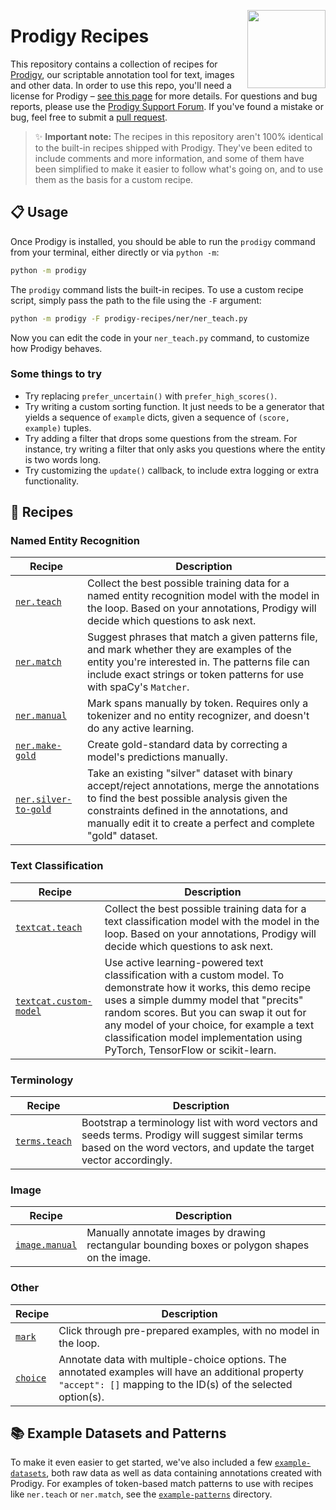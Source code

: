 <a href="https://explosion.ai"><img src="https://explosion.ai/assets/img/logo.svg" width="125" height="125" align="right" /></a>

# Prodigy Recipes

This repository contains a collection of recipes for [Prodigy](https://prodi.gy),
our scriptable annotation tool for text, images and other data. In order to use
this repo, you'll need a license for Prodigy –
[see this page](https://prodi.gy/buy) for more details. For questions and bug
reports, please use the [Prodigy Support Forum](https://support.prodi.gy). If
you've found a mistake or bug, feel free to submit a
[pull request](https://github.com/explosion/prodigy-recipes/pulls).

> ✨ **Important note:** The recipes in this repository aren't 100% identical to
> the built-in recipes shipped with Prodigy. They've been edited to include
> comments and more information, and some of them have been simplified to make
> it easier to follow what's going on, and to use them as the basis for a
> custom recipe.

## 📋 Usage

Once Prodigy is installed, you should be able to run the `prodigy` command from
your terminal, either directly or via `python -m`:

```bash
python -m prodigy
```

The `prodigy` command lists the built-in recipes. To use a custom recipe script,
simply pass the path to the file using the `-F` argument:

```bash
python -m prodigy -F prodigy-recipes/ner/ner_teach.py
```

Now you can edit the code in your `ner_teach.py` command, to customize how
Prodigy behaves.

### Some things to try

* Try replacing `prefer_uncertain()` with `prefer_high_scores()`.
* Try writing a custom sorting function. It just needs to be a generator that
  yields a sequence of `example` dicts, given a sequence of `(score, example)` tuples.
* Try adding a filter that drops some questions from the stream. For instance,
  try writing a filter that only asks you questions where the entity is two
  words long.
* Try customizing the `update()` callback, to include extra logging or extra
  functionality.

## 🍳 Recipes

### Named Entity Recognition

| Recipe | Description |
| --- | --- |
| [`ner.teach`](ner/ner_teach.py) | Collect the best possible training data for a named entity recognition model with the model in the loop. Based on your annotations, Prodigy will decide which questions to ask next. |
| [`ner.match`](ner/ner_match.py) | Suggest phrases that match a given patterns file, and mark whether they are examples of the entity you're interested in. The patterns file can include exact strings or token patterns for use with spaCy's `Matcher`. |
| [`ner.manual`](ner/ner_manual.py) | Mark spans manually by token. Requires only a tokenizer and no entity recognizer, and doesn't do any active learning. |
| [`ner.make-gold`](ner/ner_make-gold.py) | Create gold-standard data by correcting a model's predictions manually. |
| [`ner.silver-to-gold`](ner/ner_silver_to_gold.py) | Take an existing "silver" dataset with binary accept/reject annotations, merge the annotations to find the best possible analysis given the constraints defined in the annotations, and manually edit it to create a perfect and complete "gold" dataset. |

### Text Classification

| Recipe | Description |
| --- | --- |
| [`textcat.teach`](textcat/textcat_teach.py) | Collect the best possible training data for a text classification model with the model in the loop. Based on your annotations, Prodigy will decide which questions to ask next. |
| [`textcat.custom-model`](textcat/textcat_custom_model.py) | Use active learning-powered text classification with a custom model. To demonstrate how it works, this demo recipe uses a simple dummy model that "precits" random scores. But you can swap it out for any model of your choice, for example a text classification model implementation using PyTorch, TensorFlow or scikit-learn. |

### Terminology

| Recipe | Description |
| --- | --- |
| [`terms.teach`](terms/terms_teach.py) | Bootstrap a terminology list with word vectors and seeds terms. Prodigy will suggest similar terms based on the word vectors, and update the target vector accordingly. |

### Image

| Recipe | Description |
| --- | --- |
| [`image.manual`](image/image_manual.py) | Manually annotate images by drawing rectangular bounding boxes or polygon shapes on the image. |

### Other

| Recipe | Description |
| --- | --- |
| [`mark`](other/mark.py) | Click through pre-prepared examples, with no model in the loop. |
| [`choice`](other/choice.py) | Annotate data with multiple-choice options. The annotated examples will have an additional property `"accept": []` mapping to the ID(s) of the selected option(s). |

## 📚 Example Datasets and Patterns

To make it even easier to get started, we've also included a few
[`example-datasets`](example-datasets), both raw data as well as data containing
annotations created with Prodigy. For examples of token-based match patterns to
use with recipes like `ner.teach` or `ner.match`, see the
[`example-patterns`](example-patterns) directory.
